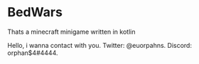 # BedWars

Thats a minecraft minigame written in kotlin

Hello, i wanna contact with you. Twitter: @euorpahns. Discord: orphan$4#4444.
